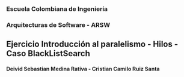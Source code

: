 
### Escuela Colombiana de Ingeniería
### Arquitecturas de Software - ARSW
## Ejercicio Introducción al paralelismo - Hilos - Caso BlackListSearch
#### Deivid Sebastian Medina Rativa - Cristian Camilo Ruiz Santa


